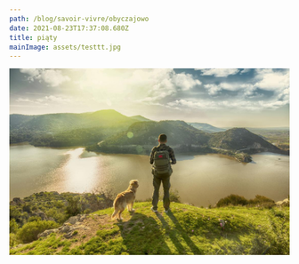 ```yaml
---
path: /blog/savoir-vivre/obyczajowo
date: 2021-08-23T17:37:08.680Z
title: piąty
mainImage: assets/testtt.jpg
---
```

![](assets/man-walking-dog.jpg)